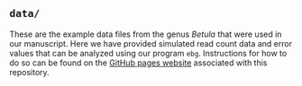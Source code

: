 ## `data/`

These are the example data files from the genus *Betula* that were used in our manuscript.
Here we have provided simulated read count data and error values that can be analyzed using our program `ebg`.
Instructions for how to do so can be found on the [GitHub pages website](http://pblischak.github.io/polyploid-genotyping) associated with this repository.
